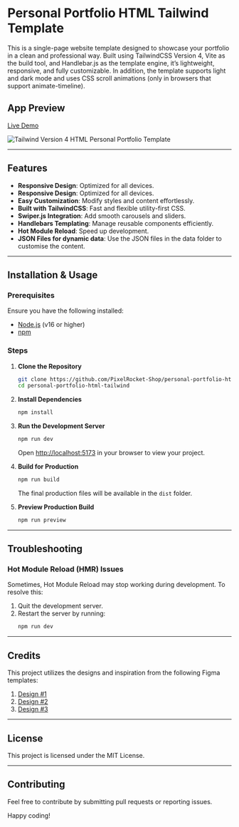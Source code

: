 # Personal Portfolio HTML Tailwind Template

This is a single-page website template designed to showcase your portfolio in a clean and professional way. Built using TailwindCSS Version 4, Vite as the build tool, and Handlebar.js as the template engine, it’s lightweight, responsive, and fully customizable. In addition, the template supports light and dark mode and uses CSS scroll animations (only in browsers that support animate-timeline).

## App Preview

[Live Demo](https://personal-portfolio-html-tailwind.vercel.app)

![Tailwind Version 4 HTML Personal Portfolio Template](https://github.com/PixelRocket-Shop/personal-portfolio-html-tailwind/blob/main/public/images/preview.png 'Tailwind Version 4 HTML Personal Portfolio Template')

---

## Features

- **Responsive Design**: Optimized for all devices.
- **Responsive Design**: Optimized for all devices.
- **Easy Customization**: Modify styles and content effortlessly.
- **Built with TailwindCSS**: Fast and flexible utility-first CSS.
- **Swiper.js Integration**: Add smooth carousels and sliders.
- **Handlebars Templating**: Manage reusable components efficiently.
- **Hot Module Reload**: Speed up development.
- **JSON Files for dynamic data**: Use the JSON files in the data folder to customise the content.

---

## Installation & Usage

### Prerequisites

Ensure you have the following installed:

- [Node.js](https://nodejs.org/) (v16 or higher)
- [npm](https://www.npmjs.com/)

### Steps

1. **Clone the Repository**

   ```bash
   git clone https://github.com/PixelRocket-Shop/personal-portfolio-html-tailwind.git
   cd personal-portfolio-html-tailwind
   ```

2. **Install Dependencies**

   ```bash
   npm install
   ```

3. **Run the Development Server**

   ```bash
   npm run dev
   ```

   Open [http://localhost:5173](http://localhost:5173) in your browser to view your project.

4. **Build for Production**

   ```bash
   npm run build
   ```

   The final production files will be available in the `dist` folder.

5. **Preview Production Build**
   ```bash
   npm run preview
   ```

---

## Troubleshooting

### Hot Module Reload (HMR) Issues

Sometimes, Hot Module Reload may stop working during development. To resolve this:

1. Quit the development server.
2. Restart the server by running:
   ```bash
   npm run dev
   ```

---

## Credits

This project utilizes the designs and inspiration from the following Figma templates:

1. [Design #1](https://www.figma.com/community/file/1119800724233920173)
2. [Design #2](https://www.figma.com/community/file/1024566846450249486)
3. [Design #3](https://www.figma.com/community/file/1160643318126575855)

---

## License

This project is licensed under the MIT License.

---

## Contributing

Feel free to contribute by submitting pull requests or reporting issues.

Happy coding!
